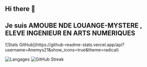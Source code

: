 ## Hi there 👋
## Je suis AMOUBE NDE LOUANGE-MYSTERE , ELEVE INGENIEUR EN ARTS NUMERIQUES
<!--
**Anemys21/Anemys21** is a ✨ _special_ ✨ repository because its `README.md` (this file) appears on your GitHub profile.

Here are some ideas to get you started:

- 🔭 I’m currently working on ...
- 🌱 I’m currently learning ...
- 👯 I’m looking to collaborate on ...
- 🤔 I’m looking for help with ...
- 💬 Ask me about ...
- 📫 How to reach me: ...
- 😄 Pronouns: ...
- ⚡ Fun fact: ...
-->![Stats GitHub](https://github-readme-stats.vercel.app/api?username=Anemys21&show_icons=true&theme=radical)
![Langages](https://github-readme-stats.vercel.app/api/top-langs/?username=Anemys21&layout=compact&theme=radical)
![GitHub Streak](https://github-readme-streak-stats.herokuapp.com/?user=Anemys21&theme=radical)

